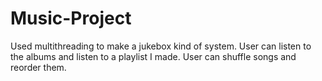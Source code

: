 # Music-Project
Used multithreading to make a jukebox kind of system.
User can listen to the albums and listen to a playlist I made.
User can shuffle songs and reorder them.
